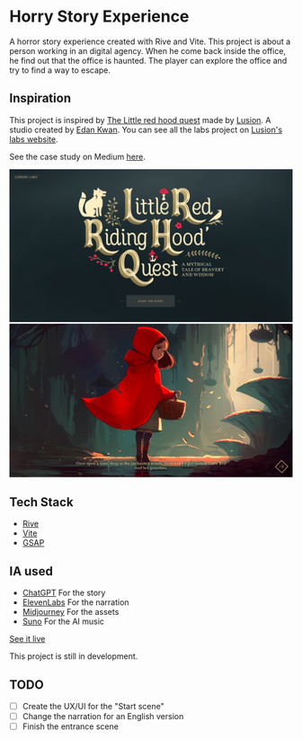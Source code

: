 # Horry Story Experience

A horror story experience created with Rive and Vite.
This project is about a person working in an digital agency.
When he come back inside the office, he find out that the office is haunted.
The player can explore the office and try to find a way to escape.

## Inspiration

This project is inspired by [The Little red hood quest](https://ai-quest.lusion.co/) made by [Lusion](https://lusion.co/).
A studio created by [Edan Kwan](https://x.com/edankwan).
You can see all the labs project on [Lusion's labs website](https://labs.lusion.co/).

See the case study on Medium [here](https://medium.com/@PaulineStich/case-study-little-red-riding-hood-8abc7dd3738d).

<img src="./src/assets/lusion/lusion-tlrhq.png" alt="Preview" />
<img src="./src/assets/lusion/lusion-tlrhq-screen.png" alt="Preview" />

## Tech Stack

- [Rive](https://rive.app/)
- [Vite](https://vite.dev/)
- [GSAP](https://greensock.com/gsap/)

## IA used

- [ChatGPT](https://chat.openai.com/) For the story
- [ElevenLabs](https://elevenlabs.io/) For the narration
- [Midjourney](https://midjourney.com/) For the assets
- [Suno](https://suno.ai/) For the AI music

[See it live](https://horror-experience.netlify.app/)

This project is still in development.

## TODO

- [ ] Create the UX/UI for the "Start scene"
- [ ] Change the narration for an English version
- [ ] Finish the entrance scene

